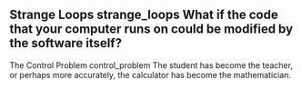 Strange Loops
strange_loops
What if the code that your computer runs on could be modified by the software itself?
---
The Control Problem
control_problem
The student has become the teacher, or perhaps more accurately, the calculator has become the mathematician.
